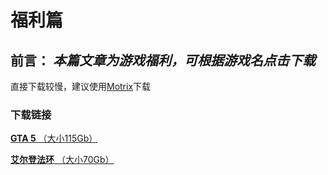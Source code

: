 # 福利篇
## 前言： _本篇文章为游戏福利，可根据游戏名点击下载_
直接下载较慢，建议使用[Motrix](https://motrix.app/)下载





### 下载链接
[**GTA 5**      （大小115Gb）](https://cdn1.koyso.com/GTA5.v1.3411.rar?verify=1738888737-Ie9d9hJMr%2BUSAlGsPoBmT6rFnfNXRUc3K28XtMexAbg%3D)


[**艾尔登法环**      （大小70Gb）](https://cdn1.koyso.com/Elden.Ring.v1.16.rar?verify=1738906341-QdpKs641z0u%2FlE8IxlbRsuEFD9%2BXQIFNZ4%2Ft6cetWRg%3D)